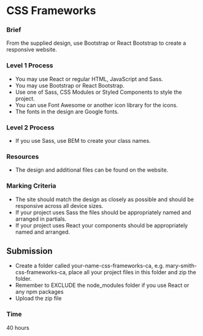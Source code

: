 # CSS Frameworks
### Brief 
From the supplied design, use Bootstrap or React Bootstrap to create a responsive website. 

### Level 1 Process 
* You may use React or regular HTML, JavaScript and Sass. 
* You may use Bootstrap or React Bootstrap. 
* Use one of Sass, CSS Modules or Styled Components to style the project. 
* You can use Font Awesome or another icon library for the icons. 
* The fonts in the design are Google fonts. 

### Level 2 Process 
* If you use Sass, use BEM to create your class names. 

### Resources 
* The design and additional files can be found on the website. 

### Marking Criteria 
* The site should match the design as closely as possible and should be responsive across all device sizes. 
* If your project uses Sass the files should be appropriately named and arranged in partials. 
* If your project uses React your components should be appropriately named and arranged. 

## Submission 
* Create a folder called your-name-css-frameworks-ca, e.g. mary-smith-css-frameworks-ca, place all your project files in this folder and zip the folder. 
* Remember to EXCLUDE the node_modules folder if you use React or any npm packages 
* Upload the zip file 

### Time 
40 hours 